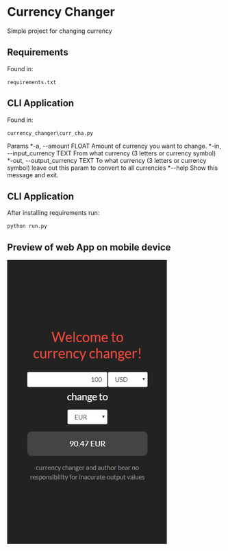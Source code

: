 # Currency Changer
Simple project for changing currency
## Requirements
Found in:
```
requirements.txt
```
## CLI Application
Found in:
```
currency_changer\curr_cha.py
```
Params
*-a, --amount FLOAT            Amount of currency you want to change.
*-in, --input_currency TEXT    From what currency (3 letters or currency
                                symbol)
*-out, --output_currency TEXT  To what currency (3 letters or currency
                                symbol) leave out this param to convert to all
                                currencies
*--help                        Show this message and exit.
## CLI Application
After installing requirements run:
```
python run.py
```
## Preview of web App on mobile device
<img src="currency_changer\static\preview.png"/>